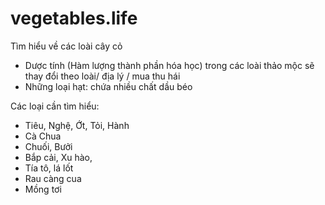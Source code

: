 # vegetables.life
Tìm hiểu về các loài cây cỏ


- Dược tính (Hàm lượng thành phần hóa học) trong các loài thảo mộc sẽ thay đổi theo loài/ địa lý / mua thu hái
- Những loại hạt: chứa nhiều chất dầu béo


Các loại cần tìm hiểu:
- Tiêu, Nghệ, Ớt, Tỏi, Hành
- Cà Chua
- Chuối, Bưởi
- Bắp cải, Xu hào, 
- Tía tô, lá lốt 
- Rau càng cua
- Mồng tơi
